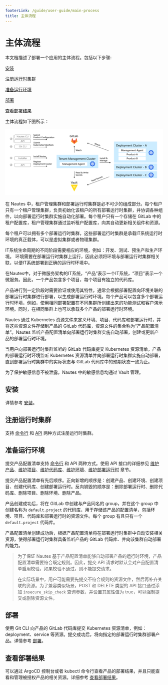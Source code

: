 ```yaml
---
footerLink: /guide/user-guide/main-process
title: 主体流程
---
```

# 主体流程

本文档描述了部署一个应用的主体流程。包括以下步骤:

[安装](#安装)

[注册运行时集群](#注册运行时集群)

[准备运行环境](#准备运行环境)

[部署](#部署)

[查看部署结果](#查看部署结果)

主体流程如下图所示：

![directive syntax graph](./../images/user-guide-overview-1.png)

在 Nautes 中，租户管理集群和部署运行时集群是必不可少的组成部分。每个租户只有一个租户管理集群，负责初始化该租户的所有部署运行时集群，并协调各种组件，以向部署运行时集群实施自动化部署。每个租户只有一个存储在 GitLab 中的租户配置库，租户管理集群通过监听租户配置库，向其自动更新相关组件和资源。

每个租户可以拥有多个部署运行时集群，这些部署运行时集群是承载IT系统运行时环境的真正载体，可以是虚拟集群或者物理集群。

IT系统生命周期的不同阶段需要相应的环境，例如：开发、测试、预生产和生产环境。
环境需要在部署运行时集群上运行，因此必须将环境与部署运行时集群相关联，以便IT系统部署到正确的运行时环境中。

在Nautes中，对于微服务架构的IT系统，“产品”表示一个IT系统，“项目”表示一个微服务。因此，一个产品包含多个项目，每个项目有独立的代码库。

产品进行到一定阶段时需要验证或使用其特性，通常会根据部署配置向环境关联的部署运行时集群进行部署，以生成部署运行时环境。每个产品可以包含多个部署运行时环境，例如，使用相同部署配置在不同集群所创建出来的功能测试和客户演示环境。同时，在相同集群上也可以承载多个产品的部署运行时环境。

Nautes 通过 Kubernetes 资源文件来定义环境、项目、代码库和部署运行时，并将这些资源文件存储到产品的 GitLab 代码库，资源文件的集合称为“产品配置清单”。Nautes 监听产品配置清单向部署运行时集群实施自动部署，创建或更新产品的部署运行时环境。

当用户向部署运行时集群监听的 GitLab 代码库提交 Kubernetes 资源清单，产品的部署运行时环境监听 Kubernetes 资源清单并向部署运行时集群实施自动部署，直到部署运行时集群中的实际状态与 GitLab 代码库中的预期状态一致为止。

为了保护敏感信息不被泄露，Nautes 中的敏感信息均通过 Vault 管理。

## 安装

详情参考 [安装](installation.md)。

## 注册运行时集群

支持 [命令行](deploy-an-application.md#注册运行时集群) 和 [API](cluster.md) 两种方式注册运行时集群。

## 准备运行环境

提交产品配置清单支持 [命令行](deploy-an-application.md#准备运行环境) 和 API 两种方式。使用 API 接口的详细参见 [维护产品](product.md)、[维护项目](project.md)、[维护代码库](code-repo.md)、[维护环境](environment.md)、[维护部署运行时](deployment-runtime.md) 章节。

提交产品配置清单有先后顺序。正向新增的顺序是：创建产品、创建环境、创建项目、创建代码库、创建部署运行时。反向销毁的顺序是：删除部署运行时、删除代码库、删除项目、删除环境、删除产品。

产品创建成功后，将在 GitLab 中创建与产品同名的 group，并在这个 group 中创建名称为 `default.project` 的代码库，用于存储该产品的配置清单，包括环境、项目、代码库和部署运行时的资源文件。每个 group 有且只有一个 `default.project` 代码库。

产品配置清单创建成功后，根据产品配置清单将在部署运行时集群中自动安装相关资源，使得部署运行时集群具备监听产品的 GitLab 代码库、并向该集群自动部署的能力。

> 为了保证 Nautes 基于产品配置清单能够自动部署产品的运行时环境，产品配置清单需要符合既定规则。因此，提交 API 请求时默认会对产品配置清单启用校验，如果校验不通过，则不能提交请求。
>
> 在实际场景中，用户可能需要先提交不符合规则的资源文件，然后再补齐关联的资源。为了兼容类似场景，POST 和 DELETE 类型的 API 接口通过添加 `insecure_skip_check` 查询参数，并设置其属性值为 true，可以强制提交或删除资源文件。

## 部署

使用 Git CLI 向产品的 GitLab 代码库提交 Kubernetes 资源清单，例如：deployment、service 等资源。提交成功后，将向指定的部署运行时集群部署产品。详情参考 [部署](deploy-an-application.md#部署)。

## 查看部署结果

可以通过 ArgoCD 控制台或者 kubectl 命令行查看产品的部署结果，并且只能查看和管理被授权产品的相关资源。详细参考 [查看部署结果](deployment-results.md)。
